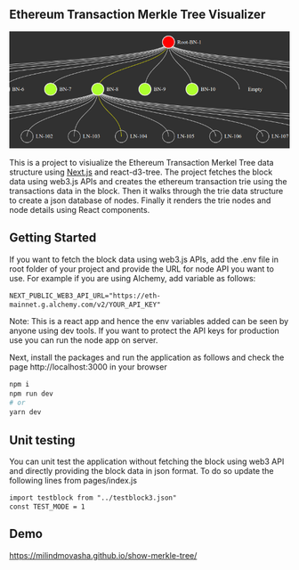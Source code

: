 ## Ethereum Transaction Merkle Tree Visualizer

![image](./images/merkle_preview.png)

This is a project to visiualize the Ethereum Transaction Merkel Tree data structure using [Next.js](https://nextjs.org/) and react-d3-tree. The project fetches the block data using web3.js APIs and creates the ethereum transaction trie using the transactions data in the block. Then it walks through the trie data structure to create a json database of nodes. Finally it renders the trie nodes and node details using React components.

## Getting Started

If you want to fetch the block data using web3.js APIs, add the .env file in root folder of your project and provide the URL for node API you want to use. For example if you are using Alchemy, add variable as follows:

```
NEXT_PUBLIC_WEB3_API_URL="https://eth-mainnet.g.alchemy.com/v2/YOUR_API_KEY"
```

Note: This is a react app and hence the env variables added can be seen by anyone using dev tools. If you want to protect the API keys for production use you can run the node app on server.

Next, install the packages and run the application as follows and check the page http://localhost:3000 in your browser

```bash
npm i
npm run dev
# or
yarn dev
```

## Unit testing

You can unit test the application without fetching the block using web3 API and directly providing the block data in json format. To do so update the following lines from pages/index.js

```
import testblock from "../testblock3.json"
const TEST_MODE = 1
```

## Demo

https://milindmovasha.github.io/show-merkle-tree/

